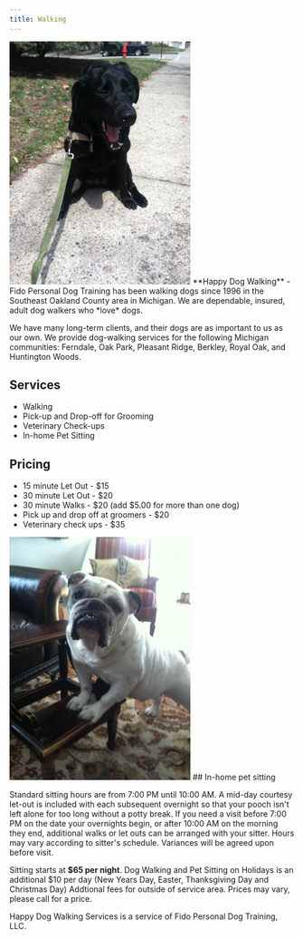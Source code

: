```yaml
---
title: Walking
---
```

<img class="right" src="/images/walk.jpg" alt="" />
**Happy Dog Walking** - Fido Personal Dog Training has been walking dogs since 
1996 in the Southeast Oakland County area in Michigan. We are dependable, 
insured, adult dog walkers who *love* dogs.

We have many long-term clients, and their dogs are as important
to us as our own. We provide dog-walking services for the following
Michigan communities: Ferndale, Oak Park, Pleasant Ridge, Berkley,
Royal Oak, and Huntington Woods.

## Services

  * Walking
  * Pick-up and Drop-off for Grooming
  * Veterinary Check-ups
  * In-home Pet Sitting

## Pricing

  * 15 minute Let Out - $15
  * 30 minute Let Out - $20
  * 30 minute Walks - $20 (add $5.00 for more than one dog)
  * Pick up and drop off at groomers - $20 
  * Veterinary check ups - $35

<img class="right" src="/images/sitting.jpg" alt="" />
## In-home pet sitting

Standard sitting hours are from 7:00 PM until 10:00 AM. A mid-day courtesy 
let-out is included with each subsequent overnight so that your pooch 
isn't left alone for too long without a potty break. If you need a visit
before 7:00 PM on the date your overnights begin, or after 10:00 AM on the
morning they end, additional walks or let outs can be arranged with 
your sitter. Hours may vary according to sitter's schedule. 
Variances will be agreed upon before visit. 

Sitting starts at **$65 per night**. Dog Walking and Pet Sitting on Holidays is an 
additional $10 per day (New Years Day, Easter, Thanksgiving Day and Christmas Day) 
Addtional fees for outside of service area. Prices may vary, please call for a price.

<aside class="clear">Happy Dog Walking Services is a service of Fido Personal Dog Training, LLC.</aside>
